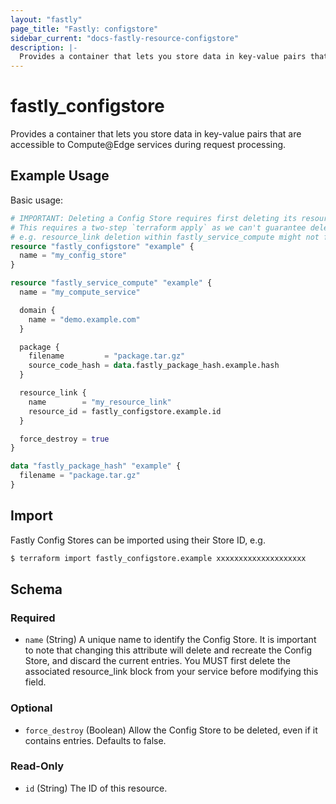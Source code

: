 ```yaml
---
layout: "fastly"
page_title: "Fastly: configstore"
sidebar_current: "docs-fastly-resource-configstore"
description: |-
  Provides a container that lets you store data in key-value pairs that are accessible to Compute@Edge services during request processing.
---
```


# fastly_configstore

Provides a container that lets you store data in key-value pairs that are accessible to Compute@Edge services during request processing.

## Example Usage

Basic usage:

```terraform
# IMPORTANT: Deleting a Config Store requires first deleting its resource_link.
# This requires a two-step `terraform apply` as we can't guarantee deletion order.
# e.g. resource_link deletion within fastly_service_compute might not finish first.
resource "fastly_configstore" "example" {
  name = "my_config_store"
}

resource "fastly_service_compute" "example" {
  name = "my_compute_service"

  domain {
    name = "demo.example.com"
  }

  package {
    filename         = "package.tar.gz"
    source_code_hash = data.fastly_package_hash.example.hash
  }

  resource_link {
    name        = "my_resource_link"
    resource_id = fastly_configstore.example.id
  }

  force_destroy = true
}

data "fastly_package_hash" "example" {
  filename = "package.tar.gz"
}
```

## Import

Fastly Config Stores can be imported using their Store ID, e.g.

```sh
$ terraform import fastly_configstore.example xxxxxxxxxxxxxxxxxxxx
```

<!-- schema generated by tfplugindocs -->
## Schema

### Required

- `name` (String) A unique name to identify the Config Store. It is important to note that changing this attribute will delete and recreate the Config Store, and discard the current entries. You MUST first delete the associated resource_link block from your service before modifying this field.

### Optional

- `force_destroy` (Boolean) Allow the Config Store to be deleted, even if it contains entries. Defaults to false.

### Read-Only

- `id` (String) The ID of this resource.

